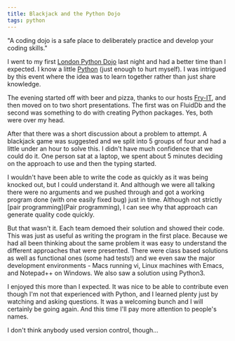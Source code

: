 ```yaml
---
title: Blackjack and the Python Dojo
tags: python
---
```


"A coding dojo is a safe place to deliberately practice and develop your coding
skills."

I went to my first
[London Python Dojo](http://ldnpydojo.eventwax.com/london-python-code-dojo-season-2-episode-2)
last night and had a better time than I expected. I know a little
[Python](http://en.wikipedia.org/wiki/Python_(programming_language)) (just
enough to hurt myself). I was intrigued by this event where the idea was to
learn together rather than just share knowledge.

<!--more-->

The evening started off with beer and pizza, thanks to our hosts
[Fry-IT](http://www.fry-it.com/), and then moved on to two short
presentations. The first was on FluidDb and the second was something to do with
creating Python packages. Yes, both were over my head.

After that there was a short discussion about a problem to attempt. A blackjack
game was suggested and we split into 5 groups of four and had a little under an
hour to solve this. I didn't have much confidence that we could do it. One
person sat at a laptop, we spent about 5 minutes deciding on the approach to use
and then the typing started.

I wouldn't have been able to write the code as quickly as it was being knocked
out, but I could understand it. And although we were all talking there were no
arguments and we pushed through and got a working program done (with one easily
fixed bug) just in time. Although not strictly [pair programming](Pair
programming), I can see why that approach can generate quality code quickly.

But that wasn't it. Each team demoed their solution and showed their code. This
was just as useful as writing the program in the first place. Because we had all
been thinking about the same problem it was easy to understand the different
approaches that were presented. There were class based solutions as well as
functional ones (some had tests!) and we even saw the major development
environments - Macs running vi, Linux machines with Emacs, and Notepad++ on
Windows. We also saw a solution using Python3.

I enjoyed this more than I expected. It was nice to be able to contribute even
though I'm not that experienced with Python, and I learned plenty just by
watching and asking questions. It was a welcoming bunch and I will certainly be
going again. And this time I'll pay more attention to people's names.

I don't think anybody used version control, though...
